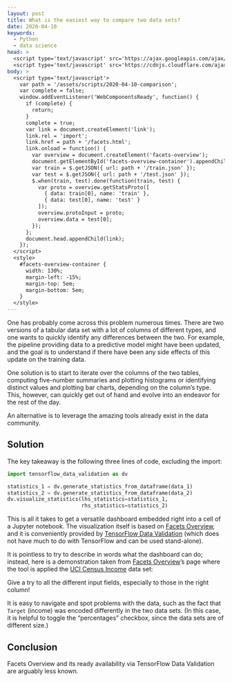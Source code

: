 ```yaml
---
layout: post
title: What is the easiest way to compare two data sets?
date: 2020-04-10
keywords:
  - Python
  - data science
head: >
  <script type='text/javascript' src='https://ajax.googleapis.com/ajax/libs/jquery/3.4.1/jquery.min.js'></script>
  <script type='text/javascript' src='https://cdnjs.cloudflare.com/ajax/libs/webcomponentsjs/1.3.3/webcomponents-lite.js'></script>
body: >
  <script type='text/javascript'>
    var path = '/assets/scripts/2020-04-10-comparison';
    var complete = false;
    window.addEventListener('WebComponentsReady', function() {
      if (complete) {
        return;
      }
      complete = true;
      var link = document.createElement('link');
      link.rel = 'import';
      link.href = path + '/facets.html';
      link.onload = function() {
        var overview = document.createElement('facets-overview');
        document.getElementById('facets-overview-container').appendChild(overview);
        var train = $.getJSON({ url: path + '/train.json' });
        var test = $.getJSON({ url: path + '/test.json' });
        $.when(train, test).done(function(train, test) {
          var proto = overview.getStatsProto([
            { data: train[0], name: 'train' },
            { data: test[0], name: 'test' }
          ]);
          overview.protoInput = proto;
          overview.data = test[0];
        });
      };
      document.head.appendChild(link);
    });
  </script>
  <style>
    #facets-overview-container {
      width: 130%;
      margin-left: -15%;
      margin-top: 5em;
      margin-bottom: 5em;
    }
  </style>
---
```


One has probably come across this problem numerous times. There are two versions
of a tabular data set with a lot of columns of different types, and one wants to
quickly identify any differences between the two. For example, the pipeline
providing data to a predictive model might have been updated, and the goal is to
understand if there have been any side effects of this update on the training
data.

One solution is to start to iterate over the columns of the two tables,
computing five-number summaries and plotting histograms or identifying distinct
values and plotting bar charts, depending on the column’s type. This, however,
can quickly get out of hand and evolve into an endeavor for the rest of the day.

An alternative is to leverage the amazing tools already exist in the data
community.

## Solution

The key takeaway is the following three lines of code, excluding the import:

```python
import tensorflow_data_validation as dv

statistics_1 = dv.generate_statistics_from_dataframe(data_1)
statistics_2 = dv.generate_statistics_from_dataframe(data_2)
dv.visualize_statistics(lhs_statistics=statistics_1,
                        rhs_statistics=statistics_2)
```

This is all it takes to get a versatile dashboard embedded right into a cell of
a Jupyter notebook. The visualization itself is based on [Facets Overview], and
it is conveniently provided by [TensorFlow Data Validation] (which does not have
much to do with TensorFlow and can be used stand-alone).

It is pointless to try to describe in words what the dashboard can do; instead,
here is a demonstration taken from [Facets Overview]’s page where the tool is
applied the [UCI Census Income] data set:

<div id='facets-overview-container'></div>

Give a try to all the different input fields, especially to those in the right
column!

It is easy to navigate and spot problems with the data, such as the fact that
`Target` (income) was encoded differently in the two data sets. (In this case,
it is helpful to toggle the “percentages” checkbox, since the data sets are of
different size.)

## Conclusion

Facets Overview and its ready availability via TensorFlow Data Validation are
arguably less known.

[Facets Overview]: https://pair-code.github.io/facets#facets-overview
[TensorFlow Data Validation]: https://www.tensorflow.org/tfx/data_validation/get_started
[UCI Census Income]: http://archive.ics.uci.edu/ml/datasets/Census+Income
[notebook]: https://github.com/chain-rule/example-comparison/blob/master/census.ipynb
